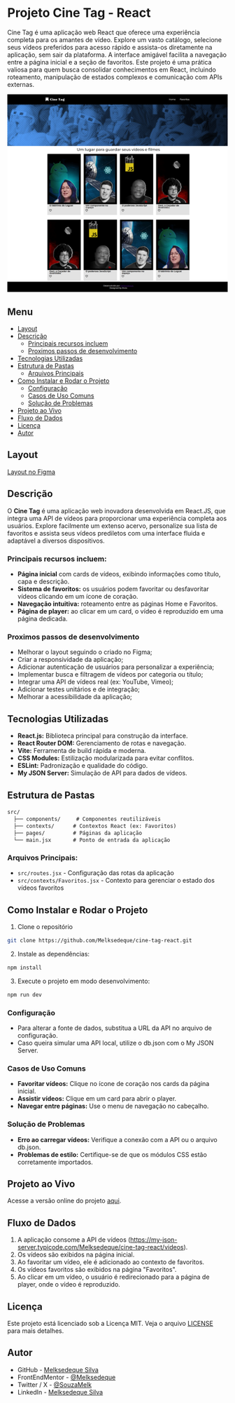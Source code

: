# Projeto Cine Tag - React

Cine Tag é uma aplicação web React que oferece uma experiência completa para os amantes de vídeo. Explore um vasto catálogo, selecione seus vídeos preferidos para acesso rápido e assista-os diretamente na aplicação, sem sair da plataforma. A interface amigável facilita a navegação entre a página inicial e a seção de favoritos. Este projeto é uma prática valiosa para quem busca consolidar conhecimentos em React, incluindo roteamento, manipulação de estados complexos e comunicação com APIs externas.

![Tela Principal](./screenshot/tela-principal.png)

## Menu

- [Layout](#layout)
- [Descrição](#descrição)
  - [Principais recursos incluem](#principais-recursos-incluem)
  - [Proximos passos de desenvolvimento](#proximos-passos-de-desenvolvimento)
- [Tecnologias Utilizadas](#tecnologias-utilizadas)
- [Estrutura de Pastas](#estrutura-de-pastas)
  - [Arquivos Principais](#arquivos-principais)
- [Como Instalar e Rodar o Projeto](#como-instalar-e-rodar-o-projeto)
  - [Configuração](#configuração)
  - [Casos de Uso Comuns](#casos-de-uso-comuns)
  - [Solução de Problemas](#solução-de-problemas)
- [Projeto ao Vivo](#projeto-ao-vivo)
- [Fluxo de Dados](#fluxo-de-dados)
- [Licença](#licença)
- [Autor](#autor)

## Layout

[Layout no Figma](<https://www.figma.com/design/VU8mCwoKVV6vS7s1FYV05m/React%3A-Praticando-React-com-Js-%7C-Cinetag-(Community)?node-id=12-2&p=f&t=tRyaWwMTakj5MTSU-0>)

## Descrição

O **Cine Tag** é uma aplicação web inovadora desenvolvida em React.JS, que integra uma API de vídeos para proporcionar uma experiência completa aos usuários. Explore facilmente um extenso acervo, personalize sua lista de favoritos e assista seus vídeos prediletos com uma interface fluida e adaptável a diversos dispositivos.

### Principais recursos incluem:

- **Página inicial** com cards de vídeos, exibindo informações como título, capa e descrição.
- **Sistema de favoritos:** os usuários podem favoritar ou desfavoritar vídeos clicando em um ícone de coração.
- **Navegação intuitiva:** roteamento entre as páginas Home e Favoritos.
- **Página de player:** ao clicar em um card, o vídeo é reproduzido em uma página dedicada.

### Proximos passos de desenvolvimento

- Melhorar o layout seguindo o criado no Figma;
- Criar a responsividade da aplicação;
- Adicionar autenticação de usuários para personalizar a experiência;
- Implementar busca e filtragem de vídeos por categoria ou título;
- Integrar uma API de vídeos real (ex: YouTube, Vimeo);
- Adicionar testes unitários e de integração;
- Melhorar a acessibilidade da aplicação;

## Tecnologias Utilizadas

- **React.js:** Biblioteca principal para construção da interface.
- **React Router DOM:** Gerenciamento de rotas e navegação.
- **Vite:** Ferramenta de build rápida e moderna.
- **CSS Modules:** Estilização modularizada para evitar conflitos.
- **ESLint:** Padronização e qualidade do código.
- **My JSON Server:** Simulação de API para dados de vídeos.

## Estrutura de Pastas

```
src/
  ├── components/     # Componentes reutilizáveis
  ├── contexts/      # Contextos React (ex: Favoritos)
  ├── pages/         # Páginas da aplicação
  └── main.jsx       # Ponto de entrada da aplicação
```

### Arquivos Principais:

- `src/routes.jsx` - Configuração das rotas da aplicação
- `src/contexts/Favoritos.jsx` - Contexto para gerenciar o estado dos vídeos favoritos

## Como Instalar e Rodar o Projeto

1. Clone o repositório

```bash
git clone https://github.com/Melksedeque/cine-tag-react.git
```

2. Instale as dependências:

```bash
npm install
```

3. Execute o projeto em modo desenvolvimento:

```bash
npm run dev
```

### Configuração

- Para alterar a fonte de dados, substitua a URL da API no arquivo de configuração.
- Caso queira simular uma API local, utilize o db.json com o My JSON Server.

### Casos de Uso Comuns

- **Favoritar vídeos:** Clique no ícone de coração nos cards da página inicial.
- **Assistir vídeos:** Clique em um card para abrir o player.
- **Navegar entre páginas:** Use o menu de navegação no cabeçalho.

### Solução de Problemas

- **Erro ao carregar vídeos:** Verifique a conexão com a API ou o arquivo db.json.
- **Problemas de estilo:** Certifique-se de que os módulos CSS estão corretamente importados.

## Projeto ao Vivo

Acesse a versão online do projeto [aqui](https://cine-tag-react-two.vercel.app).

## Fluxo de Dados

1. A aplicação consome a API de vídeos (https://my-json-server.typicode.com/Melksedeque/cine-tag-react/videos).
2. Os vídeos são exibidos na página inicial.
3. Ao favoritar um vídeo, ele é adicionado ao contexto de favoritos.
4. Os vídeos favoritos são exibidos na página "Favoritos".
5. Ao clicar em um vídeo, o usuário é redirecionado para a página de player, onde o vídeo é reproduzido.

## Licença

Este projeto está licenciado sob a Licença MIT. Veja o arquivo [LICENSE](https://github.com/Melksedeque/cine-tag-react?tab=MIT-1-ov-file) para mais detalhes.

## Autor

- GitHub - [Melksedeque Silva](https://github.com/Melksedeque/)
- FrontEndMentor - [@Melksedeque](https://www.frontendmentor.io/profile/Melksedeque)
- Twitter / X - [@SouzaMelk](https://x.com/SouzaMelk)
- LinkedIn - [Melksedeque Silva](https://www.linkedin.com/in/melksedeque-silva/)
